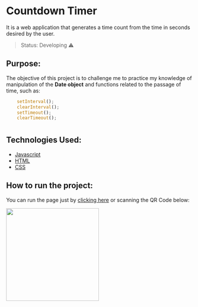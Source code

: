 # Countdown Timer

It is a web application that generates a time count from the time in seconds desired by the user.

> Status: Developing ⚠️

## Purpose: 
The objective of this project is to challenge me to practice my knowledge of manipulation of the **Date object** and functions related to the passage of time, such as:
```javascript
    setInterval();
    clearInterval();
    setTimeout();
    clearTimeout();
```

#

## Technologies Used:

+ [Javascript](https://developer.mozilla.org/pt-BR/docs/Web/javascript)
+ [HTML](https://developer.mozilla.org/pt-BR/docs/Web/HTML)
+ [CSS](https://developer.mozilla.org/pt-BR/docs/Web/CSS)

## How to run the project:

You can run the page just by [clicking here](https://murilosopi.github.io/countdown-timer) or scanning the QR Code below:
<div>
  <img src="https://user-images.githubusercontent.com/88057828/149826740-f952a3d1-d7c6-44c4-b0cb-54cd95b0877f.png" style="width: 250px;">
</div>
